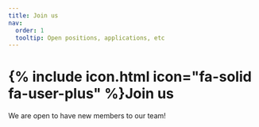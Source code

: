 ```yaml
---
title: Join us
nav:
  order: 1
  tooltip: Open positions, applications, etc
---
```


# {% include icon.html icon="fa-solid fa-user-plus" %}Join us


We are open to have new members to our team!
